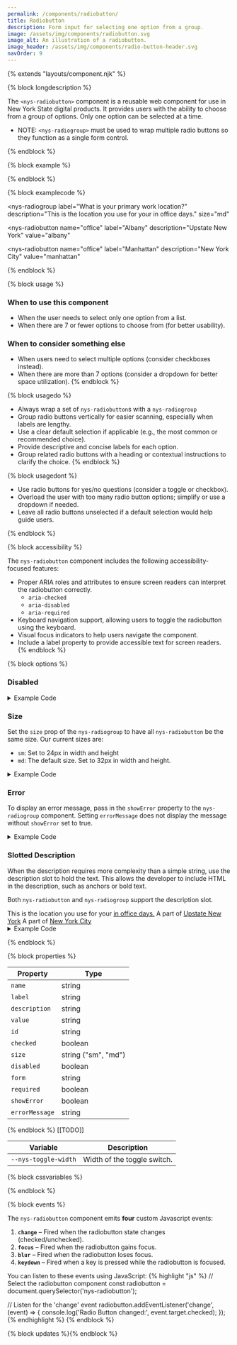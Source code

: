 ```yaml
---
permalink: /components/radiobutton/
title: Radiobutton
description: Form input for selecting one option from a group.
image: /assets/img/components/radiobutton.svg
image_alt: An illustration of a radiobutton.
image_header: /assets/img/components/radio-button-header.svg
navOrder: 9
---
```


{% extends "layouts/component.njk" %}

{% block longdescription %}

The <code class="language-js">&lt;nys-radiobutton&gt;</code> component is a reusable web component for use in New York State digital products. It provides users with the ability to choose from a group of options. Only one option can be selected at a time.
 - NOTE: <code class="language-js">&lt;nys-radiogroup&gt;</code> must be used to wrap multiple radio buttons so they function as a single form control.

{% endblock %}

{% block example %}

<nys-radiogroup label="What is your primary work location?" description="This is the location you use for your in office days." size="md">
  <nys-radiobutton name="office" label="Albany" description="Upstate New York" value="albany" checked></nys-radiobutton>
  <nys-radiobutton name="office" label="Manhattan" description="New York City" value="manhattan"></nys-radiobutton>
</nys-radiogroup>
{% endblock %}

{% block examplecode %}

<nys-radiogroup 
  label="What is your primary work location?"
  description="This is the location you use for your in office days."
  size="md"
>
  <nys-radiobutton
    name="office"
    label="Albany"
    description="Upstate New York"
    value="albany"
  ></nys-radiobutton>
  <nys-radiobutton
    name="office"
    label="Manhattan"
    description="New York City"
    value="manhattan"
  ></nys-radiobutton>
</nys-radiogroup>
{% endblock %}

{% block usage %}

### When to use this component
  - When the user needs to select only one option from a list.
  - When there are 7 or fewer options to choose from (for better usability).

### When to consider something else
  - When users need to select multiple options (consider checkboxes instead).
  - When there are more than 7 options (consider a dropdown for better space utilization).
{% endblock %}

{% block usagedo %}

  - Always wrap a set of `nys-radiobutton`s with a `nys-radiogroup`
  - Group radio buttons vertically for easier scanning, especially when labels are lengthy.
  - Use a clear default selection if applicable (e.g., the most common or recommended choice).
  - Provide descriptive and concise labels for each option.
  - Group related radio buttons with a heading or contextual instructions to clarify the choice.
{% endblock %}

{% block usagedont %}

  - Use radio buttons for yes/no questions (consider a toggle or checkbox).
  - Overload the user with too many radio button options; simplify or use a dropdown if needed.
  - Leave all radio buttons unselected if a default selection would help guide users.

{% endblock %}

{% block accessibility %}

The <code class="language-js">nys-radiobutton</code> component includes the following accessibility-focused features:

  - Proper ARIA roles and attributes to ensure screen readers can interpret the radiobutton correctly.
    - <code class="language-js">aria-checked</code>
    - <code class="language-js">aria-disabled</code>
    - <code class="language-js">aria-required</code>
  - Keyboard navigation support, allowing users to toggle the radiobutton using the keyboard.
  - Visual focus indicators to help users navigate the component.
  - Include a label property to provide accessible text for screen readers.
{% endblock %}

{% block options %}

### Disabled

<nys-radiogroup label="Current Title:" description="Note: You cannot change your title.">
  <nys-radiobutton name="title" label="Software Engineer 1" description="<1 year experience" value="eng-1" checked disabled></nys-radiobutton>
  <nys-radiobutton name="title" label="Software Engineer 2" description="1-3 years experience" value="eng-2" disabled></nys-radiobutton>
  <nys-radiobutton name="title" label="Software Engineer 3" description="3-5 years experience" value="eng-3" disabled></nys-radiobutton>
</nys-radiogroup>


<details>
<summary>Example Code</summary>

```html
<nys-radiogroup label="Current Title:" description="Note: You cannot change your title.">
  <nys-radiobutton disabled name="title" label="Software Engineer 1" description="<1 year experience" value="eng-1" checked ></nys-radiobutton>
  <nys-radiobutton disabled name="title" label="Software Engineer 2" description="1-3 years experience" value="eng-2"></nys-radiobutton>
  <nys-radiobutton disabled name="title" label="Software Engineer 3" description="3-5 years experience" value="eng-3"></nys-radiobutton>
</nys-radiogroup>

```

</details>

### Size
Set the `size` prop of the `nys-radiogroup` to have all `nys-radiobutton` be the same size. Our current sizes are:

  - `sm`: Set to 24px in width and height
  - `md`: The default size. Set to 32px in width and height.

<nys-radiogroup label="Select your agency" description="This is the agency, department, or office you work for." size="sm">
  <nys-radiobutton name="agency" checked label="Department of Health" value="doh" ></nys-radiobutton>
  <nys-radiobutton name="agency" label="Office of Information Technology Services" value="its" ></nys-radiobutton>  
  <nys-radiobutton name="agency" label="Office of the New York State Attorney General" value="ag" ></nys-radiobutton>
</nys-radiogroup>

<details>
<summary>Example Code</summary>

```html
<nys-radiogroup size="sm" label="Select your agency" description="This is the agency, department, or office you work for.">
  <nys-radiobutton name="agency" checked label="Department of Health" value="doh" ></nys-radiobutton>
  <nys-radiobutton name="agency" label="Office of Information Technology Services" value="its" ></nys-radiobutton>  
  <nys-radiobutton name="agency" label="Office of the New York State Attorney General" value="ag" ></nys-radiobutton>
</nys-radiogroup>

```

</details>


### Error
To display an error message, pass in the `showError` property to the `nys-radiogroup` component. Setting `errorMessage` does not display the message without `showError` set to true.

<nys-radiogroup label="What is your primary work location?" description="This is the location you use for your in office days." required showError errorMessage="You must select one of the above options to continue">
  <nys-radiobutton   name="office"   label="Albany"   description="Upstate New York"   value="albany" ></nys-radiobutton> <nys-radiobutton   name="office"   label="Manhattan" description="New York City"  value="manhattan"></nys-radiobutton>
</nys-radiogroup>

<details>
<summary>Example Code</summary>

```html
<nys-radiogroup required showError errorMessage="You must select one of the above options to continue" label="What is your primary work location?" description="This is the location you use for your in office days." >
  <nys-radiobutton name="office"   label="Albany"   description="Upstate New York"   value="albany" ></nys-radiobutton>
  <nys-radiobutton name="office" label="Manhattan" description="New York City" value="manhattan"></nys-radiobutton>
</nys-radiogroup>

```

</details>

### Slotted Description
When the description requires more complexity than a simple string, use the description slot to hold the text. This allows the developer to include HTML in the description, such as anchors or bold text.

Both `nys-radiobutton` and `nys-radiogroup` support the description slot.

<nys-radiogroup label="What is your primary work location?">
  <label slot="description">This is the location you use for your <a href="https://www.ny.gov/" target="__blank">in office days.</a></label>
  <nys-radiobutton    name="office"    label="Albany" value="albany">
    <label slot="description">A part of <a href="https://www.ny.gov/" target="__blank">Upstate New York</a></label>      
  </nys-radiobutton>
  <nys-radiobutton    name="office"    label="Manhattan"    value="manhattan"  >
    <label slot="description">A part of <a href="https://www.ny.gov/" target="__blank">New York City</a></label>      
  </nys-radiobutton>
</nys-radiogroup>

<details>
<summary>Example Code</summary>

```html
<nys-radiogroup label="What is your primary work location?">
  <label slot="description">This is the location you use for your <a href="https://www.ny.gov/" target="__blank">in office days.</a></label>
  <nys-radiobutton name="office" label="Albany" value="albany">
    <label slot="description">A part of <a href="https://www.ny.gov/" target="__blank">Upstate New York</a></label>      
  </nys-radiobutton>
  <nys-radiobutton name="office" label="Manhattan" value="manhattan">
    <label slot="description">A part of <a href="https://www.ny.gov/" target="__blank">New York City</a></label>      
  </nys-radiobutton>
</nys-radiogroup>
```

</details>


{% endblock %}

{% block properties %}

<table>
  <thead>
    <tr>
      <th>Property</th>
      <th>Type</th>
    </tr>
  </thead>
  <tbody>
    <tr>
      <td><code>name</code></td>
      <td>string</td>
    </tr>
    <tr>
      <td><code>label</code></td>
      <td>string</td>
    </tr>
    <tr>
      <td><code>description</code></td>
      <td>string</td>
    </tr>
    <tr>
      <td><code>value</code></td>
      <td>string</td>
    </tr>
    <tr>
      <td><code>id</code></td>
      <td>string</td>
    </tr>
    <tr>
      <td><code>checked</code></td>
      <td>boolean</td>
    </tr>
    <tr>
      <td><code>size</code></td>
      <td>string ("sm", "md")</td>
    </tr>
    <tr>
      <td><code>disabled</code></td>
      <td>boolean</td>
    </tr>
    <tr>
      <td><code>form</code></td>
      <td>string</td>
    </tr>
    <tr>
      <td><code>required</code></td>
      <td>boolean</td>
    </tr>
    <tr>
      <td><code>showError</code></td>
      <td>boolean</td>
    </tr>
    <tr>
      <td><code>errorMessage</code></td>
      <td>string</td>
    </tr>
  </tbody>
</table>

{% endblock %}
[[TODO]]
<table>
  <thead>
    <tr>
      <th>Variable</th>
      <th>Description</th>
    </tr>
  </thead>
  <tbody>
    <tr>
      <td><code>--nys-toggle-width</code></td>
      <td>Width of the toggle switch.</td>
    </tr>
  </tbody>
  </table>

{% block cssvariables %}


{% endblock %}

{% block events %}

<p>The <code class="language-js">nys-radiobutton</code> component emits <strong>four</strong> custom Javascript events:</p>
<ol>
<li><strong><code>change</code></strong> – Fired when the radiobutton state changes (checked/unchecked).</li>
<li><strong><code>focus</code></strong> – Fired when the radiobutton gains focus.</li>
<li><strong><code>blur</code></strong> – Fired when the radiobutton loses focus.</li>
<li><strong><code>keydown</code></strong> – Fired when a key is pressed while the radiobutton is focused.</li>
</ol>

You can listen to these events using JavaScript:
{% highlight "js" %}
// Select the radiobutton component
  const radiobutton = document.querySelector('nys-radiobutton');

  // Listen for the 'change' event
  radiobutton.addEventListener('change', (event) => {
    console.log('Radio Button changed:', event.target.checked);
  });
{% endhighlight %}
{% endblock %}

{% block updates %}{% endblock %}